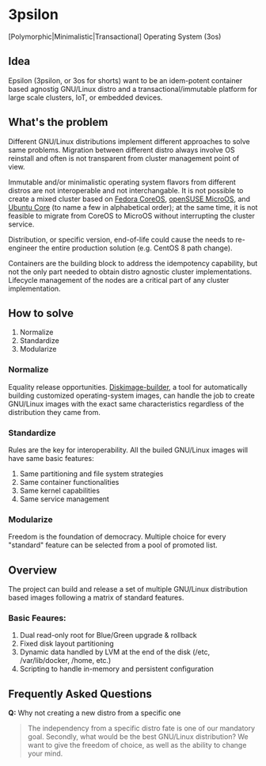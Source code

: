 # 3psilon
[Polymorphic|Minimalistic|Transactional] Operating System (3os)


## Idea
Epsilon (3psilon, or 3os for shorts) want to be an idem-potent container based agnostig GNU/Linux distro and a transactional/immutable platform for large scale clusters, IoT, or embedded devices.


## What's the problem
Different GNU/Linux distributions implement different approaches to solve same problems. Migration between different distro always involve OS reinstall and often is not transparent from cluster management point of view.

Immutable and/or minimalistic operating system flavors from different distros are not interoperable and not interchangable. It is not possible to create a mixed cluster based on [Fedora CoreOS](https://getfedora.org/en/coreos?stream=stable), [openSUSE MicroOS](https://microos.opensuse.org), and [Ubuntu Core](https://ubuntu.com/core) (to name a few in alphabetical order); at the same time, it is not feasible to migrate from CoreOS to MicroOS without interrupting the cluster service.

Distribution, or specific version, end-of-life could cause the needs to re-engineer the entire production solution (e.g. CentOS 8 path change).

Containers are the building block to address the idempotency capability, but not the only part needed to obtain distro agnostic cluster implementations. Lifecycle management of the nodes are a critical part of any cluster implementation.


## How to solve
1) Normalize
2) Standardize
3) Modularize

### Normalize
Equality release opportunities. [Diskimage-builder](https://docs.openstack.org/diskimage-builder/latest/), a tool for automatically building customized operating-system images, can handle the job to create GNU/Linux images with the exact same characteristics regardless of the distribution they came from.

### Standardize
Rules are the key for interoperability. All the builed GNU/Linux images will have same basic features:
1) Same partitioning and file system strategies
2) Same container functionalities
3) Same kernel capabilities
4) Same service management

### Modularize
Freedom is the foundation of democracy. Multiple choice for every "standard" feature can be selected from a pool of promoted list.


## Overview
The project can build and release a set of multiple GNU/Linux distribution based images following a matrix of standard features.


### Basic Feaures:
1) Dual read-only root for Blue/Green upgrade & rollback
2) Fixed disk layout partitioning
3) Dynamic data handled by LVM at the end of the disk (/etc, /var/lib/docker, /home, etc.)
4) Scripting to handle in-memory and persistent configuration

## Frequently Asked Questions
**Q:** Why not creating a new distro from a specific one
>The independency from a specific distro fate is one of our mandatory goal. Secondly, what would be the best GNU/Linux distribution?
We want to give the freedom of choice, as well as the ability to change your mind.
